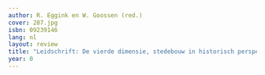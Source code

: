 ```yaml
---
author: R. Eggink en W. Goossen (red.)
cover: 287.jpg
isbn: 09239146
lang: nl
layout: review
title: "Leidschrift: De vierde dimensie, stedebouw in historisch perspectief"
year: 0
---
```

